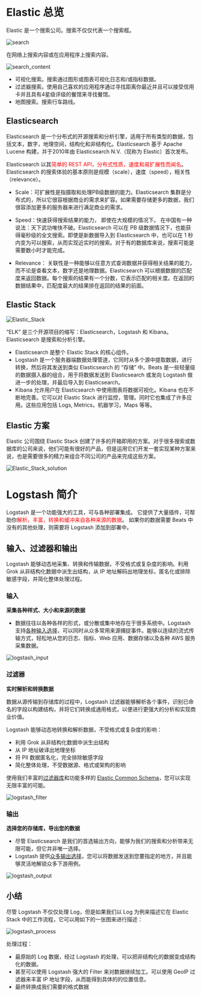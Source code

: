 # Elastic 总览 
Elastic 是一个搜索公司。搜索不仅仅代表一个搜索框。 

 ![search](./images/search.png)

在网络上搜索内容或在应用程序上搜索内容。

 ![search_content](./images/search_content.png)

* 可视化搜索。搜索通过图形或图表可视化日志和/或指标数据。
* 过滤器搜索。使用自己喜欢的应用程序通过寻找距离你最近并且可以接受信用卡并且具有4星级评级的餐馆来寻找餐馆。 
* 地图搜索。搜索行车路线。

## Elasticsearch

Elasticsearch 是一个分布式的开源搜索和分析引擎，适用于所有类型的数据，包括文本，数字，地理空间，结构化和非结构化。Elasticsearch 基于 Apache Lucene 构建，并于2010年由 Elasticsearch N.V.（现称为 Elastic）首次发布。

Elasticsearch 以其<font color='red'>简单的 REST API，分布式性质，速度和易扩展性而闻名</font>。Elasticsearch 的搜索体验的基本原则是规模（scale），速度（speed），相关性（relevance）。

* Scale：可扩展性是指摄取和处理PB级数据的能力。Elasticsearch 集群是分布式的，所以它很容根据商业的需求来扩容。如果需要存储更多的数据，我们很容添加更多的服务器来进行满足商业的需求。

* Speed：快速获得搜索结果的能力， 即使在大规模的情况下。 在中国有一种说法：天下武功唯快不破。Elasticsearch 可以在 PB 级数据情况下，也能获得毫秒级的全文搜索。即使是新数据导入到 Elasticsearch 中，也可以在 1 秒内变为可以搜索，从而实现近实时的搜索。对于有的数据库来说，搜索可能是需要数小时才能完成。
* Relevance： 关联性是一种能够以任意方式查询数据并获得相关结果的能力，而不论是查看文本，数字还是地理数据。Elasticsearch 可以根据数据的匹配度来返回数据。每个搜索的结果有一个分数，它表示匹配的相关度。在返回的数据结果中，匹配度最大的结果排在返回的结果的前面。

## Elastic Stack

 ![Elastic_Stack](./images/Elastic_Stack.png)

“ELK” 是三个开源项目的缩写：Elasticsearch，Logstash 和 Kibana。 Elasticsearch 是搜索和分析引擎。

* Elasticsearch 是整个 Elastic Stack 的核心组件。 
* Logstash 是一个服务器端数据处理管道，它同时从多个源中提取数据，进行转换，然后将其发送到类似 Elasticsearch 的 “存储” 中。Beats 是一些轻量级的数据摄入器的组合，用于将数据发送到 Elasticsearch 或发向 Logstash 做进一步的处理，并最后导入到 Elasticsearch。 
* Kibana 允许用户在 Elasticsearch 中使用图表将数据可视化。Kibana 也在不断地完善。它可以对 Elastic Stack 进行监控，管理。同时它也集成了许多应用。这些应用包括 Logs, Metrics，机器学习，Maps 等等。

## Elastic 方案


Elastic 公司围绕 Elastic Stack 创建了许多的开箱即用的方案。对于很多搜索或数据库的公司来说，他们可能有很好的产品，但是运用它们开发一套实现某种方案来说，也是需要很多的精力来组合不同公司的产品来完成这些方案。

![Elastic_Stack_solution](./images/Elastic_Stack_solution.png)



# Logstash 简介

Logstash 是一个功能强大的工具，可与各种部署集成。 它提供了大量插件，可帮助你<font color='red'>解析，丰富，转换和缓冲来自各种来源的数据</font>。 如果你的数据需要 Beats 中没有的其他处理，则需要将 Logstash 添加到部署中。

## 输入、过滤器和输出

Logstash 能够动态地采集、转换和传输数据，不受格式或复杂度的影响。利用 Grok 从非结构化数据中派生出结构，从 IP 地址解码出地理坐标，匿名化或排除敏感字段，并简化整体处理过程。

### 输入

**采集各种样式、大小和来源的数据**

* 数据往往以各种各样的形式，或分散或集中地存在于很多系统中。Logstash 支持[各种输入选择](https://www.elastic.co/guide/en/logstash/current/input-plugins.html)，可以同时从众多常用来源捕捉事件。能够以连续的流式传输方式，轻松地从您的日志、指标、Web 应用、数据存储以及各种 AWS 服务采集数据。

 ![logstash_input](./images/logstash_input.png)

### 过滤器

**实时解析和转换数据**

数据从源传输到存储库的过程中，Logstash 过滤器能够解析各个事件，识别已命名的字段以构建结构，并将它们转换成通用格式，以便进行更强大的分析和实现商业价值。

Logstash 能够动态地转换和解析数据，不受格式或复杂度的影响：

- 利用 Grok 从非结构化数据中派生出结构
- 从 IP 地址破译出地理坐标
- 将 PII 数据匿名化，完全排除敏感字段
- 简化整体处理，不受数据源、格式或架构的影响

使用我们丰富的[过滤器库](https://www.elastic.co/guide/en/logstash/current/filter-plugins.html)和功能多样的 [Elastic Common Schema](https://www.elastic.co/cn/blog/introducing-the-elastic-common-schema)，您可以实现无限丰富的可能。

 ![logstash_filter](./images/logstash_filter.png)

### 输出

**选择您的存储库，导出您的数据**

* 尽管 Elasticsearch 是我们的首选输出方向，能够为我们的搜索和分析带来无限可能，但它并非唯一选择。
* Logstash 提供[众多输出选择](https://www.elastic.co/guide/en/logstash/current/output-plugins.html)，您可以将数据发送到您要指定的地方，并且能够灵活地解锁众多下游用例。

 ![logstash_output](./images/logstash_output.png)

## 小结

尽管 Logstash 不仅仅处理 Log，但是如果我们以 Log 为例来描述它在 Elastic Stack 中的工作流程，它可以用如下的一张图来进行描述：

 ![logstash_process](./images/logstash_process.png)

处理过程：

* 最原始的 Log 数据，经过 Logstash 的处理，可以把非结构化的数据变成结构化的数据。
* 甚至可以使用 Logstash 强大的 Filter 来对数据继续加工。可以使用 GeoIP 过滤器来丰富 IP 地址字段，从而能得到具体的的位置信息。
* 最终转换成我们需要的格式数据
